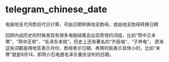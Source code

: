 # telegram_chinese_date
电报地支代月韵目代日计算，可由日期转换地支韵母，或由地支韵母转换日期

回顾内战历史的时候发现有很多电报结尾会出现奇怪的词组，比如“蒋中正未寒”、“蒋中正哿”、“毛泽东未铣”，历史上还有著名的“齐辰电”、“子养电”，
原来这些词都是用地支表示月份、韵母表示日期、再用时辰表示具体小时，比如“未寒”就是8月14，即蒋介石电邀毛泽东重庆谈判的日期。





